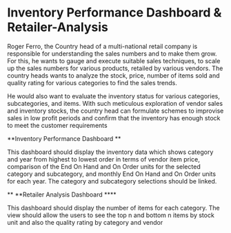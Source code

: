 # Inventory Performance Dashboard & Retailer-Analysis

Roger Ferro, the Country head of a multi-national retail company is  responsible for understanding the sales numbers and to make them  grow. For this, he wants to gauge and execute suitable sales techniques,  to scale up the sales numbers for various products, retailed by various  vendors. The country heads wants to analyze the stock, price, number of items  sold and quality rating for various categories to find the sales trends.

He  would also want to evaluate the inventory status for various categories,  subcategories, and items.  With such meticulous exploration of vendor sales and inventory stocks,  the country head can formulate schemes to improvise sales in low profit  periods and confirm that the inventory has enough stock to meet the  customer requirements


   **Inventory Performance Dashboard **
   
This dashboard should display the inventory data which shows category 
and year from highest to lowest order in terms of vendor item price, 
comparison of the End On Hand and On Order units for the selected 
category and subcategory, and monthly End On Hand and On Order 
units for each year. The category and subcategory selections should be 
linked.


   ** **Retailer Analysis Dashboard ****
    
This dashboard should display the number of items for each category. 
The view should allow the users to see the top n and bottom n items by 
stock unit and also the quality rating by category and vendor
